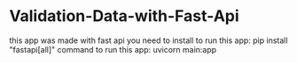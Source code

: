 # Validation-Data-with-Fast-Api
this app was made with fast api
you need to install to run this app:
 pip install "fastapi[all]"
 command to run this app:
 uvicorn main:app